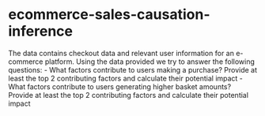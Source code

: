 # ecommerce-sales-causation-inference

The data contains checkout data and relevant user information for an e-commerce platform. Using the data provided we try to answer the following questions:
    - What factors contribute to users making a purchase? Provide at least the top 2 contributing factors and calculate their potential impact
    - What factors contribute to users generating higher basket amounts? Provide at least the top 2 contributing factors and calculate their potential impact
